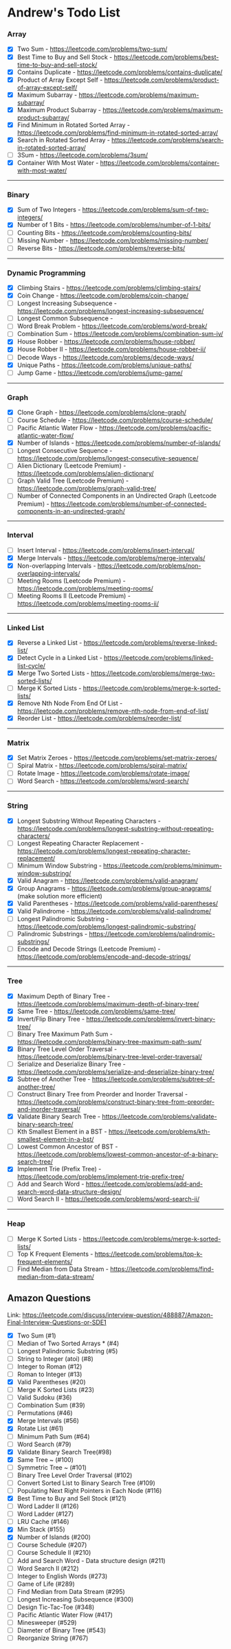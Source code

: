 # Andrew's Todo List

### Array

- [x] Two Sum - https://leetcode.com/problems/two-sum/
- [x] Best Time to Buy and Sell Stock - https://leetcode.com/problems/best-time-to-buy-and-sell-stock/
- [x] Contains Duplicate - https://leetcode.com/problems/contains-duplicate/
- [x] Product of Array Except Self - https://leetcode.com/problems/product-of-array-except-self/
- [x] Maximum Subarray - https://leetcode.com/problems/maximum-subarray/
- [x] Maximum Product Subarray - https://leetcode.com/problems/maximum-product-subarray/
- [x] Find Minimum in Rotated Sorted Array - https://leetcode.com/problems/find-minimum-in-rotated-sorted-array/
- [x] Search in Rotated Sorted Array - https://leetcode.com/problems/search-in-rotated-sorted-array/
- [ ] 3Sum - https://leetcode.com/problems/3sum/
- [x] Container With Most Water - https://leetcode.com/problems/container-with-most-water/

---

### Binary

- [x] Sum of Two Integers - https://leetcode.com/problems/sum-of-two-integers/
- [x] Number of 1 Bits - https://leetcode.com/problems/number-of-1-bits/
- [ ] Counting Bits - https://leetcode.com/problems/counting-bits/
- [ ] Missing Number - https://leetcode.com/problems/missing-number/
- [ ] Reverse Bits - https://leetcode.com/problems/reverse-bits/

---

### Dynamic Programming

- [x] Climbing Stairs - https://leetcode.com/problems/climbing-stairs/
- [x] Coin Change - https://leetcode.com/problems/coin-change/
- [ ] Longest Increasing Subsequence - https://leetcode.com/problems/longest-increasing-subsequence/
- [ ] Longest Common Subsequence -
- [ ] Word Break Problem - https://leetcode.com/problems/word-break/
- [ ] Combination Sum - https://leetcode.com/problems/combination-sum-iv/
- [x] House Robber - https://leetcode.com/problems/house-robber/
- [x] House Robber II - https://leetcode.com/problems/house-robber-ii/
- [ ] Decode Ways - https://leetcode.com/problems/decode-ways/
- [x] Unique Paths - https://leetcode.com/problems/unique-paths/
- [ ] Jump Game - https://leetcode.com/problems/jump-game/

---

### Graph

- [x] Clone Graph - https://leetcode.com/problems/clone-graph/
- [ ] Course Schedule - https://leetcode.com/problems/course-schedule/
- [ ] Pacific Atlantic Water Flow - https://leetcode.com/problems/pacific-atlantic-water-flow/
- [x] Number of Islands - https://leetcode.com/problems/number-of-islands/
- [ ] Longest Consecutive Sequence - https://leetcode.com/problems/longest-consecutive-sequence/
- [ ] Alien Dictionary (Leetcode Premium) - https://leetcode.com/problems/alien-dictionary/
- [ ] Graph Valid Tree (Leetcode Premium) - https://leetcode.com/problems/graph-valid-tree/
- [ ] Number of Connected Components in an Undirected Graph (Leetcode Premium) - https://leetcode.com/problems/number-of-connected-components-in-an-undirected-graph/

---

### Interval

- [ ] Insert Interval - https://leetcode.com/problems/insert-interval/
- [x] Merge Intervals - https://leetcode.com/problems/merge-intervals/
- [x] Non-overlapping Intervals - https://leetcode.com/problems/non-overlapping-intervals/
- [ ] Meeting Rooms (Leetcode Premium) - https://leetcode.com/problems/meeting-rooms/
- [ ] Meeting Rooms II (Leetcode Premium) - https://leetcode.com/problems/meeting-rooms-ii/

---

### Linked List

- [x] Reverse a Linked List - https://leetcode.com/problems/reverse-linked-list/
- [x] Detect Cycle in a Linked List - https://leetcode.com/problems/linked-list-cycle/
- [x] Merge Two Sorted Lists - https://leetcode.com/problems/merge-two-sorted-lists/
- [ ] Merge K Sorted Lists - https://leetcode.com/problems/merge-k-sorted-lists/
- [x] Remove Nth Node From End Of List - https://leetcode.com/problems/remove-nth-node-from-end-of-list/
- [x] Reorder List - https://leetcode.com/problems/reorder-list/

---

### Matrix

- [x] Set Matrix Zeroes - https://leetcode.com/problems/set-matrix-zeroes/
- [ ] Spiral Matrix - https://leetcode.com/problems/spiral-matrix/
- [ ] Rotate Image - https://leetcode.com/problems/rotate-image/
- [ ] Word Search - https://leetcode.com/problems/word-search/

---

### String

- [x] Longest Substring Without Repeating Characters - https://leetcode.com/problems/longest-substring-without-repeating-characters/
- [ ] Longest Repeating Character Replacement - https://leetcode.com/problems/longest-repeating-character-replacement/
- [ ] Minimum Window Substring - https://leetcode.com/problems/minimum-window-substring/
- [x] Valid Anagram - https://leetcode.com/problems/valid-anagram/
- [x] Group Anagrams - https://leetcode.com/problems/group-anagrams/	(make solution more efficient)
- [x] Valid Parentheses - https://leetcode.com/problems/valid-parentheses/
- [x] Valid Palindrome - https://leetcode.com/problems/valid-palindrome/
- [ ] Longest Palindromic Substring - https://leetcode.com/problems/longest-palindromic-substring/
- [ ] Palindromic Substrings - https://leetcode.com/problems/palindromic-substrings/
- [ ] Encode and Decode Strings (Leetcode Premium) - https://leetcode.com/problems/encode-and-decode-strings/

---

### Tree

- [x] Maximum Depth of Binary Tree - https://leetcode.com/problems/maximum-depth-of-binary-tree/
- [x] Same Tree - https://leetcode.com/problems/same-tree/
- [x] Invert/Flip Binary Tree - https://leetcode.com/problems/invert-binary-tree/
- [ ] Binary Tree Maximum Path Sum - https://leetcode.com/problems/binary-tree-maximum-path-sum/
- [x] Binary Tree Level Order Traversal - https://leetcode.com/problems/binary-tree-level-order-traversal/
- [ ] Serialize and Deserialize Binary Tree - https://leetcode.com/problems/serialize-and-deserialize-binary-tree/
- [x] Subtree of Another Tree - https://leetcode.com/problems/subtree-of-another-tree/
- [ ] Construct Binary Tree from Preorder and Inorder Traversal - https://leetcode.com/problems/construct-binary-tree-from-preorder-and-inorder-traversal/
- [x] Validate Binary Search Tree - https://leetcode.com/problems/validate-binary-search-tree/
- [ ] Kth Smallest Element in a BST - https://leetcode.com/problems/kth-smallest-element-in-a-bst/
- [ ] Lowest Common Ancestor of BST - https://leetcode.com/problems/lowest-common-ancestor-of-a-binary-search-tree/
- [x] Implement Trie (Prefix Tree) - https://leetcode.com/problems/implement-trie-prefix-tree/
- [ ] Add and Search Word - https://leetcode.com/problems/add-and-search-word-data-structure-design/
- [ ] Word Search II - https://leetcode.com/problems/word-search-ii/

---

### Heap

- [ ] Merge K Sorted Lists - https://leetcode.com/problems/merge-k-sorted-lists/
- [ ] Top K Frequent Elements - https://leetcode.com/problems/top-k-frequent-elements/
- [ ] Find Median from Data Stream - https://leetcode.com/problems/find-median-from-data-stream/

## Amazon Questions

Link: https://leetcode.com/discuss/interview-question/488887/Amazon-Final-Interview-Questions-or-SDE1

- [x] Two Sum (#1)
- [ ] Median of Two Sorted Arrays * (#4)
- [ ] Longest Palindromic Substring (#5)
- [ ] String to Integer (atoi) (#8)
- [ ] Integer to Roman (#12)
- [ ] Roman to Integer (#13)
- [x] Valid Parentheses (#20)
- [ ] Merge K Sorted Lists (#23)
- [ ] Valid Sudoku (#36)
- [ ] Combination Sum (#39)
- [ ] Permutations (#46)
- [x] Merge Intervals (#56)
- [x] Rotate List (#61)
- [ ] Minimum Path Sum (#64)
- [ ] Word Search (#79)
- [x] Validate Binary Search Tree(#98)
- [x] Same Tree ~ (#100)
- [ ] Symmetric Tree ~ (#101)
- [ ] Binary Tree Level Order Traversal (#102)
- [ ] Convert Sorted List to Binary Search Tree (#109)
- [ ] Populating Next Right Pointers in Each Node (#116)
- [x] Best Time to Buy and Sell Stock (#121)
- [ ] Word Ladder II (#126)
- [ ] Word Ladder (#127)
- [ ] LRU Cache (#146)
- [x] Min Stack (#155)
- [x] Number of Islands (#200)
- [ ] Course Schedule (#207)
- [ ] Course Schedule II (#210)
- [ ] Add and Search Word - Data structure design (#211)
- [ ] Word Search II (#212)
- [ ] Integer to English Words (#273)
- [ ] Game of Life (#289)
- [ ] Find Median from Data Stream (#295)
- [ ] Longest Increasing Subsequence (#300)
- [ ] Design Tic-Tac-Toe (#348)
- [ ] Pacific Atlantic Water Flow (#417)
- [ ] Minesweeper (#529)
- [ ] Diameter of Binary Tree (#543)
- [ ] Reorganize String (#767)